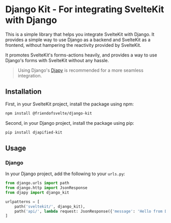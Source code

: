 # Django Kit - For integrating SvelteKit with Django
This is a simple library that helps you integrate SvelteKit with Django. It provides a simple way to
use Django as a backend and SvelteKit as a frontend, without hampering the reactivity provided by
SvelteKit.

It promotes SvelteKit's forms-actions heavily, and provides a way to use Django's forms with SvelteKit
without any hassle.

> Using Django's [Djapy](https://djapy.io/) is recommended for a more seamless integration.

## Installation
First, in your SvelteKit project, install the package using npm:
```bash
npm install @friendofsvelte/django-kit
```

Second, in your Django project, install the package using pip:
```bash
pip install djapified-kit
```

## Usage

### Django
In your Django project, add the following to your `urls.py`:
```python
from django.urls import path
from django.http import JsonResponse
from djapy import django_kit

urlpatterns = [
    path('sveltekit/', django_kit),
    path('api/', lambda request: JsonResponse({'message': 'Hello from Django!'})),
]
```